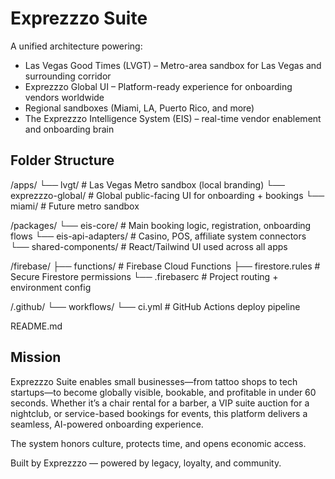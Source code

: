 # Exprezzzo Suite

A unified architecture powering:

- Las Vegas Good Times (LVGT) – Metro-area sandbox for Las Vegas and surrounding corridor
- Exprezzzo Global UI – Platform-ready experience for onboarding vendors worldwide
- Regional sandboxes (Miami, LA, Puerto Rico, and more)
- The Exprezzzo Intelligence System (EIS) – real-time vendor enablement and onboarding brain

## Folder Structure

/apps/
  └── lvgt/                # Las Vegas Metro sandbox (local branding)
  └── exprezzzo-global/    # Global public-facing UI for onboarding + bookings
  └── miami/               # Future metro sandbox

/packages/
  └── eis-core/            # Main booking logic, registration, onboarding flows
  └── eis-api-adapters/    # Casino, POS, affiliate system connectors
  └── shared-components/   # React/Tailwind UI used across all apps

/firebase/
  ├── functions/           # Firebase Cloud Functions
  ├── firestore.rules      # Secure Firestore permissions
  └── .firebaserc          # Project routing + environment config

/.github/
  └── workflows/
      └── ci.yml           # GitHub Actions deploy pipeline

README.md

## Mission

Exprezzzo Suite enables small businesses—from tattoo shops to tech startups—to become globally visible, bookable, and profitable in under 60 seconds. Whether it’s a chair rental for a barber, a VIP suite auction for a nightclub, or service-based bookings for events, this platform delivers a seamless, AI-powered onboarding experience.

The system honors culture, protects time, and opens economic access.

Built by Exprezzzo — powered by legacy, loyalty, and community.
